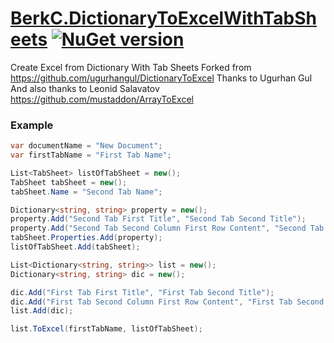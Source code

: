 # [BerkC.DictionaryToExcelWithTabSheets](https://www.nuget.org/packages/BerkC.DictionaryToExcelWithTabSheets/1.0.0) [![NuGet version](https://badge.fury.io/nu/BerkC.DictionaryToExcelWithTabSheets.svg)](https://badge.fury.io/nu/BerkC.DictionaryToExcelWithTabSheets)

Create Excel from Dictionary With Tab Sheets
Forked from https://github.com/ugurhangul/DictionaryToExcel Thanks to Ugurhan Gul
And also thanks to Leonid Salavatov https://github.com/mustaddon/ArrayToExcel 

### Example 

```C#
var documentName = "New Document";
var firstTabName = "First Tab Name";

List<TabSheet> listOfTabSheet = new();
TabSheet tabSheet = new();
tabSheet.Name = "Second Tab Name";

Dictionary<string, string> property = new();
property.Add("Second Tab First Title", "Second Tab Second Title");
property.Add("Second Tab Second Column First Row Content", "Second Tab Second Column Second Row Content");
tabSheet.Properties.Add(property);
listOfTabSheet.Add(tabSheet);

List<Dictionary<string, string>> list = new();
Dictionary<string, string> dic = new();

dic.Add("First Tab First Title", "First Tab Second Title");
dic.Add("First Tab Second Column First Row Content", "First Tab Second Column Second Row Content");
list.Add(dic);

list.ToExcel(firstTabName, listOfTabSheet);
```